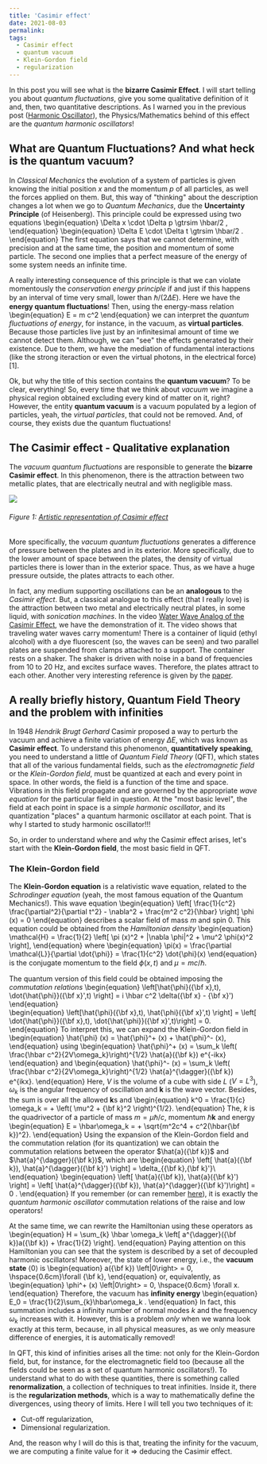 ```yaml
---
title: 'Casimir effect'
date: 2021-08-03
permalink: 
tags:
  - Casimir effect
  - quantum vacuum
  - Klein-Gordon field
  - regularization
---
```


In this post you will see what is the **bizarre Casimir Effect**. I will start telling you about _quantum fluctuations_, 
give you some qualitative definition of it and, then, two quantitative descriptions. As I warned you in the previous post 
([Harmonic Oscillator](https://natalidesanti.github.io/blog-post-3/)), the Physics/Mathematics behind of this effect are 
the _quantum harmonic oscillators_!

What are Quantum Fluctuations? And what heck is the quantum vacuum?
--------------------------

In _Classical Mechanics_ the evolution of a system of particles is given knowing the initial position $x$ and the
momentum $p$ of all particles, as well the forces applied on them. But, this way of "thinking" about the description
changes a lot when we go to _Quantum Mechanics_, due the **Uncertainty Principle** (of Heisenberg). This principle could
be expressed using two equations
\begin{equation}
 \Delta x \cdot \Delta p \gtrsim \hbar/2 ,
\end{equation}
\begin{equation}
 \Delta E \cdot \Delta t \gtrsim \hbar/2 .
\end{equation}
The first equation says that we cannot determine, with precision and at the same time, the position and momentum of some
particle. The second one implies that a perfect measure of the energy of some system needs an infinite time.

A really interesting consequence of this principle is that we can violate momentously the _conservation energy principle_
if and just if this happens by an interval of time very small, lower than $\hbar/(2 \Delta E)$. Here we have the 
**energy quantum fluctuations**! Then, using the energy-mass relation
\begin{equation}
 E = m c^2
\end{equation}
we can interpret the _quantum fluctuations of energy_, for instance, in the vacuum, as **virtual particles**. Because
those particles live just by an infinitesimal amount of time we cannot detect them. Although, we can "see" the effects
generated by their existence. Due to them, we have the mediation of fundamental interactions (like the strong iteraction
or even the virtual photons, in the electrical force) [1].

Ok, but why the title of this section contains the **quantum vacuum**? To be clear, everything! So, every time that we
think about _vacuum_ we imagine a physical region obtained excluding every kind of matter on it, right? However, the
entity **quantum vacuum** is a vacuum populated by a legion of particles, yeah, the _virtual particles_, that could not
be removed. And, of course, they exists due the quantum fluctuations!

The Casimir effect - Qualitative explanation
--------------------------

The _vacuum quantum fluctuations_ are responsible to generate the **bizarre Casimir effect**. In this phenomenon, there
is the attraction between two metallic plates, that are electrically neutral and with negligible mass.

![](https://upload.wikimedia.org/wikipedia/commons/thumb/4/44/Casimir_plates.svg/800px-Casimir_plates.svg.png)
###### Figure 1: [Artistic representation of Casimir effect](https://upload.wikimedia.org/wikipedia/commons/thumb/4/44/Casimir_plates.svg/800px-Casimir_plates.svg.png)

More specifically, the _vacuum quantum fluctuations_ generates a difference of pressure between the plates and in its
exterior. More specifically, due to the lower amount of space between the plates, the density of virtual particles there
is lower than in the exterior space. Thus, as we have a huge pressure outside, the plates attracts to each other.

In fact, any medium supporting oscillations can be an **analogous** to the _Casimir effect_. But, a classical analogue to
this effect (that I really love) is the attraction between two metal and electrically neutral plates, in some liquid,
with _sonication machines_. In the video 
[Water Wave Analog of the Casimir Effect](https://www.youtube.com/watch?v=H-GnwnEnLCA), we have the demonstration of it.
The video shows that traveling water waves carry momentum! There is a container of liquid (ethyl alcohol) with a dye 
fluorescent (so, the waves can be seen) and two parallel plates are suspended from clamps attached to a support. The 
container rests on a shaker. The shaker is driven with noise in a band of frequencies from 10 to 20 Hz, and excites 
surface waves. Therefore, the plates attract to each other. Another very interesting reference is given by the 
[paper](https://doi.org/10.1119/1.3211416).

A really briefly history, Quantum Field Theory and the problem with infinities
----------------------------------------

In 1948 _Hendrik Brugt Gerhard_ Casimir proposed a way to perturb the vacuum and achieve a finite variation of energy $\Delta E$, which was known as **Casimir effect**. To understand this phenomenon, **quantitatively speaking**, you need to understand a little of _Quantum Field Theory_ (QFT), which states that all of the various fundamental fields, such as the _electromagnetic field_ or the _Klein-Gordon field_, must be quantized at each and every point in space. In other words, the field is a function of the time and space. Vibrations in this field propagate and are governed by the appropriate _wave equation_ for the particular field in question. At the "most basic level", the field at each point in space is a _simple harmonic oscillator_, and its quantization "places" a quantum harmonic oscillator at each point. That is why I started to study harmonic oscillator!!!

So, in order to understand where and why the Casimir effect arises, let's start with the **Klein-Gordon field**, the most basic field in QFT.

### The Klein-Gordon field

The **Klein-Gordon equation** is a relativistic wave equation, related to the _Schrodinger equation_ (yeah, the most
famous equation of the Quantum Mechanics!). This wave equation
\begin{equation}
 \left[ \frac{1}{c^2} \frac{\partial^2}{\partial t^2} - \nabla^2 + \frac{m^2 c^2}{\hbar} \right] \phi (x) = 0
\end{equation}
describes a scalar field of mass $m$ and spin 0. This equation could be obtained from the _Hamiltonian density_
\begin{equation}
 \mathcal{H} = \frac{1}{2} \left[ \pi (x)^2 + |\nabla \phi|^2 + \mu^2 \phi(x)^2 \right],
\end{equation}
where
\begin{equation}
 \pi(x) = \frac{\partial \mathcal{L}}{\partial \dot{\phi}} = \frac{1}{c^2} \dot{\phi}(x)
\end{equation}
is the conjugate momentum to the field $\phi(x,t)$ and $\mu = m c / \hbar$.

The quantum version of this field could be obtained imposing the _commutation relations_
\begin{equation}
         \left[\hat{\phi}({\bf x},t), \dot{\hat{\phi}}({\bf x}',t) \right] = i \hbar c^2  \delta({\bf x} - {\bf x}')
\end{equation}  
\begin{equation}
         \left[\hat{\phi}({\bf x},t), \hat{\phi}({\bf x}',t) \right] = \left[ \dot{\hat{\phi}}({\bf x},t), 
       \dot{\hat{\phi}}({\bf x}',t)\right] = 0.
\end{equation}
To interpret this, we can expand the Klein-Gordon field in
\begin{equation}
 \hat{\phi} (x) = \hat{\phi}^+ (x) + \hat{\phi}^- (x),
\end{equation}
using
\begin{equation}
 \hat{\phi}^+ (x) = \sum_k \left( \frac{\hbar c^2}{2V\omega_k}\right)^{1/2} \hat{a}({\bf k}) e^{-ikx}
\end{equation}
and
\begin{equation}
 \hat{\phi}^- (x) = \sum_k \left( \frac{\hbar c^2}{2V\omega_k}\right)^{1/2} \hat{a}^{\dagger}({\bf k}) e^{ikx}.
\end{equation}
Here, $V$ is the volume of a cube with side $L$ ($V = L^3$), $\omega_k$ is the angular frequency of oscillation and 
$\mathbf{k}$ is the wave vector. Besides, the sum is over all the allowed $\mathbf{k}$s and
\begin{equation}
 k^0 = \frac{1}{c} \omega_k = + \left( \mu^2 + {\bf k}^2 \right)^{1/2}.
\end{equation}
The, $k$ is the quadrivector of a particle of mass $m = \mu \hbar/c$, momentum $\hbar \mathbf{k}$ and energy
\begin{equation}
 E = \hbar\omega_k = + \sqrt{m^2c^4 + c^2(\hbar{\bf k})^2}.
\end{equation}
Using the expansion of the Klein-Gordon field and the commutation relation (for its quantization) we can obtain the 
commutation relations between the operator $\hat{a}({\bf k})$ and $\hat{a}^{\dagger}({\bf k})$, which are
\begin{equation}
 \left[ \hat{a}({\bf k}), \hat{a}^{\dagger}({\bf k}') \right]  = \delta_{{\bf k},{\bf k}'}\\
\end{equation}
\begin{equation}
\left[ \hat{a}({\bf k}), \hat{a}({\bf k}') \right] = \left[ \hat{a}^{\dagger}({\bf k}), \hat{a}^{\dagger}({\bf k}')\right] = 0 .
\end{equation}
If you remember (or can remember [here](https://natalidesanti.github.io/blog-post-3/)), it is exactly the _quantum 
harmonic oscillator_ commutation relations of the raise and low operators!

At the same time, we can rewrite the Hamiltonian using these operators as
\begin{equation}
 H = \sum_{k} \hbar \omega_k \left[ a^{\dagger}({\bf k})a({\bf k}) + \frac{1}{2} \right].
\end{equation}
Paying attention on this Hamiltonian you can see that the system is described by a set of decoupled harmonic 
oscillators! Moreover, the state of lower energy, i.e., the **vacuum state** $\langle 0 \rangle$ is
\begin{equation}
 a({\bf k}) \left|0\right> = 0, \hspace{0.6cm}\forall {\bf k},
\end{equation}
or, equivalently, as
\begin{equation}
 \phi^+ (x) \left|0\right> = 0, \hspace{0.6cm} \forall x.
\end{equation}
Therefore, the vacuum has **infinity energy**
\begin{equation}
 E_0 = \frac{1}{2}\sum_{k}\hbar\omega_k .
\end{equation}
In fact, this summation includes a infinity number of normal modes $k$ and the frequency $\omega_k$ increases with it. 
However, this is a problem _only_ when we wanna look exactly at this term, because, in all physical measures, as we only 
measure difference of energies, it is automatically removed!

In QFT, this kind of infinities arises all the time: not only for the Klein-Gordon field, but, for instance, for the 
electromagnetic field too (because all the fields could be seen as a set of quantum harmonic oscillators!). To 
understand what to do with these quantities, there is something called **renormalization**, a collection of techniques 
to treat infinities. Inside it, there is the **regularization methods**, which is a way to mathematically define the 
divergences, using theory of limits. Here I will tell you two techniques of it:
- Cut-off regularization,
- Dimensional regularization.

And, the reason why I will do this is that, treating the infinity for the vacuum, we are computing a finite value for it 
$\Rightarrow$ deducing the Casimir effect.


